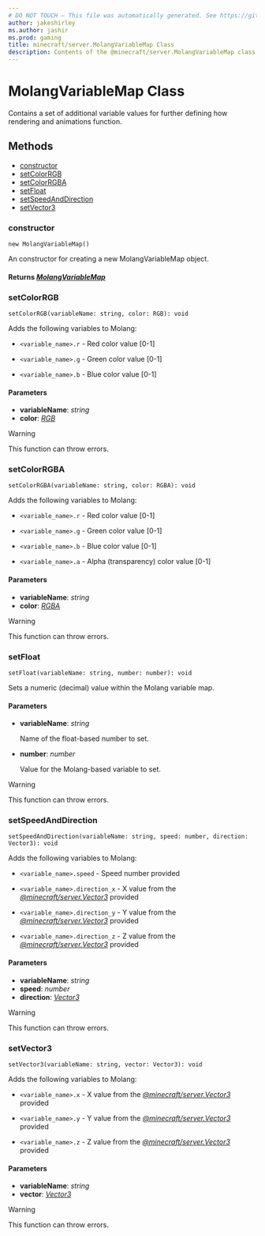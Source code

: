 ```yaml
---
# DO NOT TOUCH — This file was automatically generated. See https://github.com/mojang/minecraftapidocsgenerator to modify descriptions, examples, etc.
author: jakeshirley
ms.author: jashir
ms.prod: gaming
title: minecraft/server.MolangVariableMap Class
description: Contents of the @minecraft/server.MolangVariableMap class.
---
```

# MolangVariableMap Class

Contains a set of additional variable values for further defining how rendering and animations function.

## Methods
- [constructor](#constructor)
- [setColorRGB](#setcolorrgb)
- [setColorRGBA](#setcolorrgba)
- [setFloat](#setfloat)
- [setSpeedAndDirection](#setspeedanddirection)
- [setVector3](#setvector3)

### **constructor**
`
new MolangVariableMap()
`

An constructor for creating a new MolangVariableMap object.

#### **Returns** [*MolangVariableMap*](MolangVariableMap.md)

### **setColorRGB**
`
setColorRGB(variableName: string, color: RGB): void
`

Adds the following variables to Molang:

- `<variable_name>.r` - Red color value [0-1]

- `<variable_name>.g` - Green color value [0-1]

- `<variable_name>.b` - Blue color value [0-1]

#### **Parameters**
- **variableName**: *string*
- **color**: [*RGB*](RGB.md)

> [!WARNING]
> This function can throw errors.

### **setColorRGBA**
`
setColorRGBA(variableName: string, color: RGBA): void
`

Adds the following variables to Molang:

- `<variable_name>.r` - Red color value [0-1]

- `<variable_name>.g` - Green color value [0-1]

- `<variable_name>.b` - Blue color value [0-1]

- `<variable_name>.a` - Alpha (transparency) color value [0-1]

#### **Parameters**
- **variableName**: *string*
- **color**: [*RGBA*](RGBA.md)

> [!WARNING]
> This function can throw errors.

### **setFloat**
`
setFloat(variableName: string, number: number): void
`

Sets a numeric (decimal) value within the Molang variable map.

#### **Parameters**
- **variableName**: *string*
  
  Name of the float-based number to set.
- **number**: *number*
  
  Value for the Molang-based variable to set.

> [!WARNING]
> This function can throw errors.

### **setSpeedAndDirection**
`
setSpeedAndDirection(variableName: string, speed: number, direction: Vector3): void
`

Adds the following variables to Molang:

- `<variable_name>.speed` - Speed number provided

- `<variable_name>.direction_x` - X value from the [*@minecraft/server.Vector3*](../../minecraft/server/Vector3.md) provided

- `<variable_name>.direction_y` - Y value from the [*@minecraft/server.Vector3*](../../minecraft/server/Vector3.md) provided

- `<variable_name>.direction_z` - Z value from the [*@minecraft/server.Vector3*](../../minecraft/server/Vector3.md) provided

#### **Parameters**
- **variableName**: *string*
- **speed**: *number*
- **direction**: [*Vector3*](Vector3.md)

> [!WARNING]
> This function can throw errors.

### **setVector3**
`
setVector3(variableName: string, vector: Vector3): void
`

Adds the following variables to Molang:

- `<variable_name>.x` - X value from the [*@minecraft/server.Vector3*](../../minecraft/server/Vector3.md) provided

- `<variable_name>.y` - Y value from the [*@minecraft/server.Vector3*](../../minecraft/server/Vector3.md) provided

- `<variable_name>.z` - Z value from the [*@minecraft/server.Vector3*](../../minecraft/server/Vector3.md) provided

#### **Parameters**
- **variableName**: *string*
- **vector**: [*Vector3*](Vector3.md)

> [!WARNING]
> This function can throw errors.

